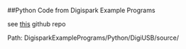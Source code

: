 ##Python Code from Digispark Example Programs

see [this](https://github.com/digistump/DigisparkExamplePrograms) github repo

Path: DigisparkExamplePrograms/Python/DigiUSB/source/